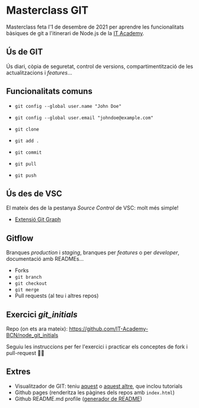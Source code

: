# Masterclass GIT 
Masterclass feta l'1 de desembre de 2021 per aprendre les funcionalitats bàsiques de git a l'itinerari de Node.js de la [IT Academy](https://www.barcelonactiva.cat/es/itacademy).

## Ús de GIT

Ús diari, còpia de seguretat, control de versions, compartimentització de les actualitzacions i _features_...


## Funcionalitats comuns

- `git config --global user.name "John Doe"`
- `git config --global user.email "johndoe@example.com"`

- `git clone`
- `git add .`
- `git commit`
- `git pull`
- `git push`


## Ús des de VSC

El mateix des de la pestanya _Source Control_ de VSC: molt més simple!

- [Extensió Git Graph](https://marketplace.visualstudio.com/items?itemName=mhutchie.git-graph)


## Gitflow

Branques _production_ i _staging_, branques per _features_ o per _developer_, documentació amb READMEs...

- Forks 
- `git branch`
- `git checkout`
- `git merge`
- Pull requests (al teu i altres repos)


## Exercici _git_initials_

Repo (on ets ara mateix): https://github.com/IT-Academy-BCN/node_git_initials

Seguiu les instruccions per fer l'exercici i practicar els conceptes de fork i pull-request 💪🏻


## Extres

- Visualitzador de GIT: teniu [aquest](https://git-school.github.io/visualizing-git/) o [aquest altre](https://learngitbranching.js.org/), que inclou tutorials
- Github pages (renderitza les pàgines dels repos amb `index.html`)
- Github README.md profile ([generador de README](https://rahuldkjain.github.io/gh-profile-readme-generator/))